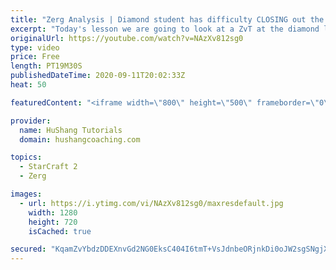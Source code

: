 ```yaml
---
title: "Zerg Analysis | Diamond student has difficulty CLOSING out the MATCH [Starcraft 2]"
excerpt: "Today's lesson we are going to look at a ZvT at the diamond level focusing on the Zerg Analysis. The zerg manages to get into a very strong position but has difficulty closing it out. Let's learn how we can approach this scenario better!  Zerg Analysis | Diamond student has difficulty CLOSING out the"
originalUrl: https://youtube.com/watch?v=NAzXv812sg0
type: video
price: Free
length: PT19M30S
publishedDateTime: 2020-09-11T20:02:33Z
heat: 50

featuredContent: "<iframe width=\"800\" height=\"500\" frameborder=\"0\" src=\"https://www.youtube.com/embed/NAzXv812sg0\" allow=\"accelerometer; autoplay; encrypted-media; gyroscope; picture-in-picture\" allowfullscreen></iframe>"

provider:
  name: HuShang Tutorials
  domain: hushangcoaching.com

topics:
  - StarCraft 2
  - Zerg

images:
  - url: https://i.ytimg.com/vi/NAzXv812sg0/maxresdefault.jpg
    width: 1280
    height: 720
    isCached: true

secured: "KqamZvYbdzDDEXnvGd2NG0EksC404I6tmT+VsJdnbeORjnkDi0oJW2sgSNgjXUwh1rrYHEUfDmwapR5xD7H+cBjlM00p6nRsBrY1k1KXiwZjaJiqXUn1ffiwJiifnx0QUMVb4zyKJJcOMJEepyqb9R1lbjQcSvduc4FfLnc2LY6epE/8abvn4O7D5oDFhbQAiRuBr9P9SefzQ56YLN/MV62qq0x50itvc4PCuhukMO1RT8NoZVSeaEFh9kLyzp0HXL5Szee0cVbCr5U0Cl0gVKayoKCUVxR1AeY8SfMhWrEH2t/09mbce2kbuq/e66zzlHVUt1GnX3lPD+IlyJBzRGUjNXGqXNd/p5Y0qvJygVYAb/WOhdvMyIStrPQkJgzCsRztuwrD5I5Yfxl1bOPnBsghtbvqDjMHqpmwzT06AiU=;XnmHnNbkOfpkXJhm8PY6SQ=="
---
```



